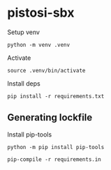 # pistosi-sbx

Setup venv

`python -m venv .venv`

Activate

`source .venv/bin/activate`

Install deps

`pip install -r requirements.txt`

## Generating lockfile

Install pip-tools

`python -m pip install pip-tools`

`pip-compile -r requirements.in`
